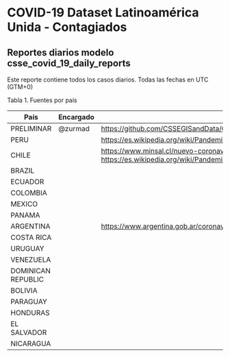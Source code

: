# COVID-19 Dataset Latinoamérica Unida - Contagiados

## Reportes diarios modelo csse_covid_19_daily_reports

Este reporte contiene todos los casos diarios. Todas las fechas en UTC (GTM+0)



Tabla 1. Fuentes por país

País | Encargado | Fuente
--- | --- | --- 
PRELIMINAR | @zurmad | https://github.com/CSSEGISandData/COVID-19
PERU | | https://es.wikipedia.org/wiki/Pandemia_de_enfermedad_por_coronavirus_de_2020_en_Per%C3%BA
CHILE | | https://www.minsal.cl/nuevo-coronavirus-2019-ncov/casos-confirmados-en-chile-covid-19/ https://es.wikipedia.org/wiki/Pandemia_de_enfermedad_por_coronavirus_de_2020_en_Chile
BRAZIL | |
ECUADOR | |
COLOMBIA | |
MEXICO | |
PANAMA | |
ARGENTINA | | https://www.argentina.gob.ar/coronavirus/informe-diario
COSTA RICA | |
URUGUAY | |
VENEZUELA | |
DOMINICAN REPUBLIC |  |
BOLIVIA | |
PARAGUAY | |
HONDURAS | |
EL SALVADOR | |
NICARAGUA | |
